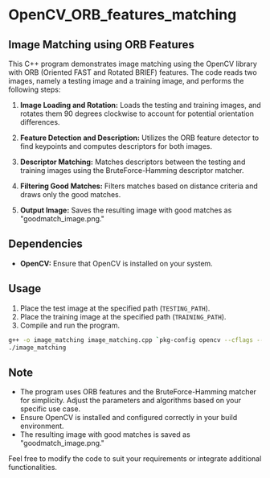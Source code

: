 # OpenCV_ORB_features_matching
## Image Matching using ORB Features

This C++ program demonstrates image matching using the OpenCV library with ORB (Oriented FAST and Rotated BRIEF) features. The code reads two images, namely a testing image and a training image, and performs the following steps:

1. **Image Loading and Rotation:** Loads the testing and training images, and rotates them 90 degrees clockwise to account for potential orientation differences.

2. **Feature Detection and Description:** Utilizes the ORB feature detector to find keypoints and computes descriptors for both images.

3. **Descriptor Matching:** Matches descriptors between the testing and training images using the BruteForce-Hamming descriptor matcher.

4. **Filtering Good Matches:** Filters matches based on distance criteria and draws only the good matches.

5. **Output Image:** Saves the resulting image with good matches as "goodmatch_image.png."

## Dependencies
- **OpenCV:** Ensure that OpenCV is installed on your system.

## Usage
1. Place the test image at the specified path (`TESTING_PATH`).
2. Place the training image at the specified path (`TRAINING_PATH`).
3. Compile and run the program.

```bash
g++ -o image_matching image_matching.cpp `pkg-config opencv --cflags --libs`
./image_matching
```

## Note
- The program uses ORB features and the BruteForce-Hamming matcher for simplicity. Adjust the parameters and algorithms based on your specific use case.
- Ensure OpenCV is installed and configured correctly in your build environment.
- The resulting image with good matches is saved as "goodmatch_image.png."

Feel free to modify the code to suit your requirements or integrate additional functionalities.